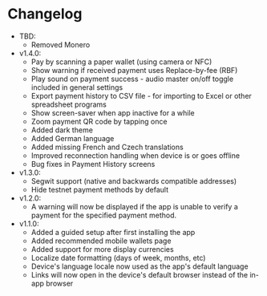# Changelog

* TBD:
  * Removed Monero
* v1.4.0:
  * Pay by scanning a paper wallet (using camera or NFC)
  * Show warning if received payment uses Replace-by-fee (RBF)
  * Play sound on payment success - audio master on/off toggle included in general settings
  * Export payment history to CSV file - for importing to Excel or other spreadsheet programs
  * Show screen-saver when app inactive for a while
  * Zoom payment QR code by tapping once
  * Added dark theme
  * Added German language
  * Added missing French and Czech translations
  * Improved reconnection handling when device is or goes offline
  * Bug fixes in Payment History screens
* v1.3.0:
  * Segwit support (native and backwards compatible addresses)
  * Hide testnet payment methods by default
* v1.2.0:
  * A warning will now be displayed if the app is unable to verify a payment for the specified payment method.
* v1.1.0:
  * Added a guided setup after first installing the app
  * Added recommended mobile wallets page
  * Added support for more display currencies
  * Localize date formatting (days of week, months, etc)
  * Device's language locale now used as the app's default language
  * Links will now open in the device's default browser instead of the in-app browser
